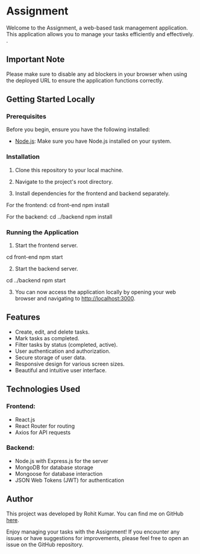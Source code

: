 # Assignment

Welcome to the Assignment, a web-based task management application. This application allows you to manage your tasks efficiently and effectively. .

## Important Note

Please make sure to disable any ad blockers in your browser when using the deployed URL to ensure the application functions correctly.

## Getting Started Locally

### Prerequisites

Before you begin, ensure you have the following installed:

- [Node.js](https://nodejs.org/): Make sure you have Node.js installed on your system.

### Installation

1. Clone this repository to your local machine.

2. Navigate to the project's root directory.

3. Install dependencies for the frontend and backend separately.

For the frontend:
  cd front-end
  npm install

For the backend:
  cd ../backend
  npm install

### Running the Application

1. Start the frontend server.

  cd front-end
  npm start

2. Start the backend server.

  cd ../backend
  npm start

3. You can now access the application locally by opening your web browser and navigating to [http://localhost:3000](http://localhost:3000).

## Features

- Create, edit, and delete tasks.
- Mark tasks as completed.
- Filter tasks by status (completed, active).
- User authentication and authorization.
- Secure storage of user data.
- Responsive design for various screen sizes.
- Beautiful and intuitive user interface.

## Technologies Used

### Frontend:

- React.js
- React Router for routing
- Axios for API requests


### Backend:

- Node.js with Express.js for the server
- MongoDB for database storage
- Mongoose for database interaction
- JSON Web Tokens (JWT) for authentication

## Author

This project was developed by Rohit Kumar. You can find me on GitHub [here](https://github.com/vbindal).

Enjoy managing your tasks with the Assignment! If you encounter any issues or have suggestions for improvements, please feel free to open an issue on the GitHub repository.
